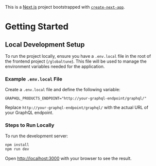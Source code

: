 This is a [Next.js](https://nextjs.org) project bootstrapped with [`create-next-app`](https://nextjs.org/docs/app/api-reference/cli/create-next-app).

# Getting Started


## Local Development Setup

To run the project locally, ensure you have a `.env.local` file in the root of the frontend project (`/globaltune`). This file will be used to manage the environment variables needed for the application. 

### Example `.env.local` File

Create a `.env.local` file and define the following variable:

```plaintext
GRAPHQL_PRODUCTS_ENDPOINT="http://your-graphql-endpoint/graphql/"
```

Replace `http://your-graphql-endpoint/graphql/` with the actual URL of your GraphQL endpoint.

### Steps to Run Locally

To run the development server:

```bash
npm install
npm run dev
```

Open [http://localhost:3000](http://localhost:3000) with your browser to see the result.

